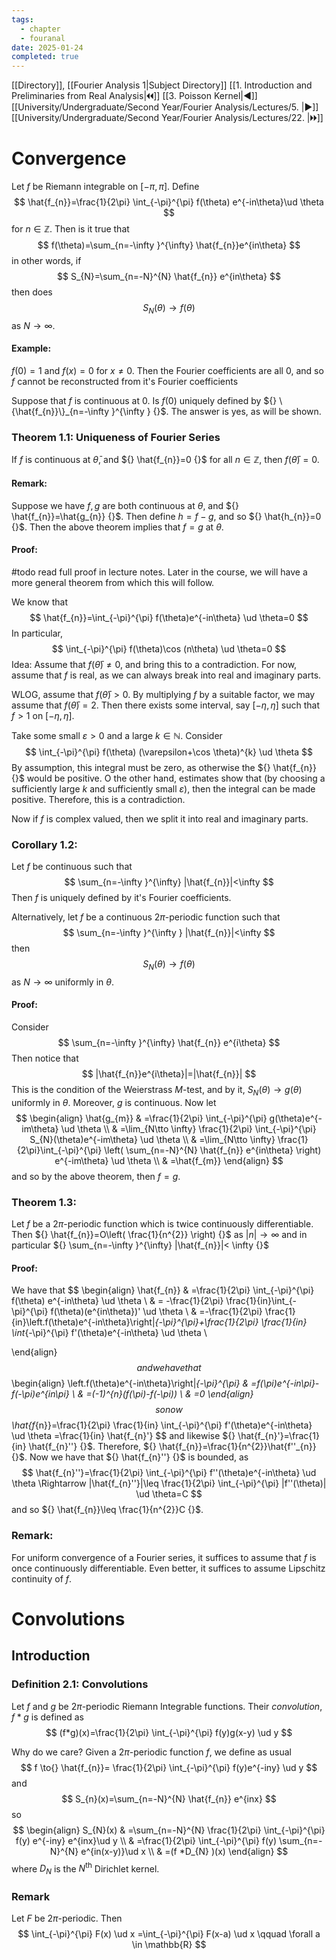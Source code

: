 ```yaml
---
tags:
  - chapter
  - fouranal
date: 2025-01-24
completed: true
---
```

[[Directory]], [[Fourier Analysis 1|Subject Directory]]
[[1. Introduction and Preliminaries from Real Analysis|🞀🞀]] [[3. Poisson Kernel|◀]] [[University/Undergraduate/Second Year/Fourier Analysis/Lectures/5. |▶]] [[University/Undergraduate/Second Year/Fourier Analysis/Lectures/22. |🞂🞂]]
# Convergence
Let $f {}$ be Riemann integrable on ${} [-\pi,\, \pi] {}$. Define
$$
\hat{f_{n}}=\frac{1}{2\pi} \int_{-\pi}^{\pi} f(\theta) e^{-in\theta}\ud \theta
$$
for ${} n \in \mathbb{Z} {}$. Then is it true that
$$
f(\theta)=\sum_{n=-\infty }^{\infty} \hat{f_{n}}e^{in\theta}
$$
in other words, if 
$$
S_{N}=\sum_{n=-N}^{N} \hat{f_{n}} e^{in\theta}
$$
then does
$$
S_{N}(\theta)\to{}f(\theta)
$$
as ${} N\to{}\infty  {}$. 
#### Example:
${} f(0)=1 {}$ and ${} f(x)=0 {}$ for $x\neq 0 {}$. Then the Fourier coefficients are all $0 {}$, and so $f {}$ cannot be reconstructed from it's Fourier coefficients

Suppose that $f {}$ is continuous at $0 {}$. Is ${} f(0) {}$ uniquely defined by ${} \{\hat{f_{n}}\}_{n=-\infty }^{\infty } {}$. The answer is yes, as will be shown. 
### Theorem 1.1: Uniqueness of Fourier Series
If $f {}$ is continuous at ${} \bar{\theta} {}$, and ${} \hat{f_{n}}=0 {}$ for all ${} n \in \mathbb{Z} {}$, then ${} f(\bar{\theta})=0 {}$.
#### Remark:
Suppose we have ${} f,\, g {}$ are both continuous at $\theta {}$, and ${} \hat{f_{n}}=\hat{g_{n}} {}$. Then define ${} h=f-g {}$, and so ${} \hat{h_{n}}=0 {}$. Then the above theorem implies that ${} f=g {}$ at $\theta {}$. 
#### Proof:
#todo read full proof in lecture notes. Later in the course, we will have a more general theorem from which this will follow. 

We know that
$$
\hat{f_{n}}=\int_{-\pi}^{\pi} f(\theta)e^{-in\theta} \ud \theta=0 
$$
In particular, 
$$
\int_{-\pi}^{\pi} f(\theta)\cos (n\theta) \ud \theta=0 
$$
Idea: Assume that ${} f(\bar{\theta})\neq 0 {}$, and bring this to a contradiction. For now, assume that $f {}$ is real, as we can always break into real and imaginary parts. 

WLOG, assume that ${} f(\bar{\theta })>0 {}$. By multiplying $f {}$ by a suitable factor, we may assume that ${} f(\bar{\theta })=2 {}$. Then there exists some interval, say ${} [-\eta,\, \eta] {}$ such that $f>1 {}$ on ${} [-\eta,\, \eta] {}$. 

Take some small $\varepsilon>0 {}$ and a large ${} k \in \mathbb{N} {}$. Consider 
$$
\int_{-\pi}^{\pi} f(\theta) (\varepsilon+\cos \theta)^{k} \ud \theta 
$$
By assumption, this integral must be zero, as otherwise the ${} \hat{f_{n}} {}$ would be positive. O the other hand, estimates show that (by choosing a sufficiently large $k {}$ and sufficiently small $\varepsilon {}$), then the integral can be made positive. Therefore, this is a contradiction. 

Now if $f {}$ is complex valued, then we split it into real and imaginary parts. 
### Corollary 1.2:
Let ${} f {}$ be continuous such that 
$$
 \sum_{n=-\infty }^{\infty} |\hat{f_{n}}|<\infty 
$$
Then $f {}$ is uniquely defined by it's Fourier coefficients. 

Alternatively, let $f {}$ be a continuous $2\pi {}$-periodic function such that 
$$
\sum_{n=-\infty }^{\infty } |\hat{f_{n}}|<\infty 
$$
then 
$$
S_{N}(\theta)\to{}f(\theta)
$$
as ${} N\to{}\infty  {}$ uniformly in $\theta {}$.
#### Proof:
Consider
$$
\sum_{n=-\infty }^{\infty} \hat{f_{n}} e^{i\theta}
$$
Then notice that
$$
|\hat{f_{n}}e^{i\theta}|=|\hat{f_{n}}|
$$
This is the condition of the Weierstrass ${} M {}$-test, and by it, ${} S_{N}(\theta)\to{}g(\theta) {}$ uniformly in $\theta {}$. Moreover, $g {}$ is continuous. Now let
$$
\begin{align}
 \hat{g_{m}} & =\frac{1}{2\pi} \int_{-\pi}^{\pi} g(\theta)e^{-im\theta} \ud \theta \\
 & =\lim_{N\tto \infty} \frac{1}{2\pi} \int_{-\pi}^{\pi} S_{N}(\theta)e^{-im\theta} \ud \theta   \\
 & =\lim_{N\tto \infty} \frac{1}{2\pi}\int_{-\pi}^{\pi} \left( \sum_{n=-N}^{N} \hat{f_{n}} e^{in\theta} \right) e^{-im\theta} \ud \theta \\
 & =\hat{f_{m}}
 \end{align}
$$
and so by the above theorem, then ${} f=g$.
### Theorem 1.3:
Let $f$ be a $2\pi {}$-periodic function which is twice continuously differentiable. Then ${} \hat{f_{n}}=O\left( \frac{1}{n^{2}} \right) {}$ as ${} |n|\to{}\infty  {}$ and in particular ${} \sum_{n=-\infty }^{\infty} |\hat{f_{n}}|< \infty  {}$
#### Proof:
We have that
$$
\begin{align}
 \hat{f_{n}} & =\frac{1}{2\pi} \int_{-\pi}^{\pi} f(\theta) e^{-in\theta} \ud \theta  \\
 & = -\frac{1}{2\pi} \frac{1}{in}\int_{-\pi}^{\pi} f(\theta)(e^{in\theta})' \ud \theta  \\
 & =-\frac{1}{2\pi} \frac{1}{in}\left.f(\theta)e^{-in\theta}\right|_{-\pi}^{\pi}+\frac{1}{2\pi} \frac{1}{in} \int_{-\pi}^{\pi} f'(\theta)e^{-in\theta} \ud \theta \\

 \end{align}
$$
and we have that
$$
\begin{align}
\left.f(\theta)e^{-in\theta}\right|_{-\pi}^{\pi} & =f(\pi)e^{-in\pi}-f(-\pi)e^{in\pi} \\
 & =(-1)^{n}(f(\pi)-f(-\pi)) \\
 & =0
\end{align}
$$
so now
$$
\hat{f_{n}}=\frac{1}{2\pi} \frac{1}{in} \int_{-\pi}^{\pi} f'(\theta)e^{-in\theta} \ud \theta =\frac{1}{in} \hat{f_{n}'}
$$
and likewise ${} \hat{f_{n}'}=\frac{1}{in} \hat{f_{n}''} {}$. Therefore, ${} \hat{f_{n}}=\frac{1}{n^{2}}\hat{f''_{n}} {}$. Now we have that ${} \hat{f_{n}''} {}$ is bounded, as 
$$
\hat{f_{n}''}=\frac{1}{2\pi} \int_{-\pi}^{\pi} f''(\theta)e^{-in\theta} \ud \theta \Rightarrow |\hat{f_{n}''}|\leq \frac{1}{2\pi} \int_{-\pi}^{\pi} |f''(\theta)| \ud \theta=C
$$
and so ${} \hat{f_{n}}\leq  \frac{1}{n^{2}}C {}$.
### Remark:
For uniform convergence of a Fourier series, it suffices to assume that $f$ is once continuously differentiable. Even better, it suffices to assume Lipschitz continuity of $f {}$.
# Convolutions
## Introduction
### Definition 2.1: Convolutions
Let ${} f$ and $g$ be $2\pi {}$-periodic Riemann Integrable functions. Their *convolution*, ${} f *g {}$ is defined as
$$
(f*g)(x)=\frac{1}{2\pi} \int_{-\pi}^{\pi} f(y)g(x-y) \ud y 
$$

Why do we care? Given a $2\pi {}$-periodic function $f$, we define as usual
$$
f \to{} \hat{f_{n}}= \frac{1}{2\pi} \int_{-\pi}^{\pi} f(y)e^{-iny} \ud y 
$$
and
$$
S_{n}(x)=\sum_{n=-N}^{N} \hat{f_{n}} e^{inx}
$$
so
$$
\begin{align}
 S_{N}(x) & =\sum_{n=-N}^{N} \frac{1}{2\pi} \int_{-\pi}^{\pi} f(y) e^{-iny} e^{inx}\ud y    \\
 & =\frac{1}{2\pi} \int_{-\pi}^{\pi} f(y)  \sum_{n=-N}^{N} e^{in(x-y)}\ud x  \\
 & =(f *D_{N} )(x)
 \end{align}
$$
where ${} D_{N}$ is the ${} N^{\text{th}} {}$ Dirichlet kernel.
### Remark
Let $F$ be $2\pi {}$-periodic. Then 
$$
\int_{-\pi}^{\pi} F(x) \ud x =\int_{-\pi}^{\pi} F(x-a) \ud x  \qquad \forall a \in \mathbb{R}
$$
